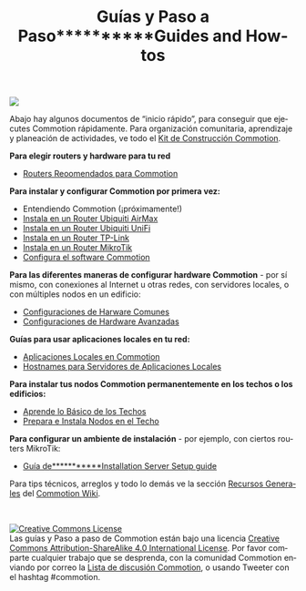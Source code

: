 ﻿---
layout: default
title: Guías y Paso a Paso**********Guides and How-tos
site_section: docs
sub_section: [guides]
categories: 
created: 2014-08-22
changed: 2014-08-22
post_author: andygunn
lang: es
---

<p><img src="/files/GuidesHowtos_intro_graphic.png" style="max-width:600px;" /></p>

<p>Abajo hay algunos documentos de “inicio rápido”, para conseguir que ejecutes Commotion rápidamente. Para organización comunitaria, aprendizaje y planeación de actividades, ve todo el <a href="/docs/cck">Kit de Construcción Commotion</a>.</p>

<p><strong>Para elegir routers y hardware para tu red</strong></p>
<ul>
    <li><a href="/docs/guides-howtos/recommended-hardware/">Routers Reoomendados para Commotion</a></li>
</ul>

<p><strong>Para instalar y configurar Commotion por primera vez:</strong></p>
<ul class="rteindent1">
    <li>Entendiendo Commotion (¡próximamente!)</li>
    <li><a href="/docs/cck/installing-configuring/install-ubiquiti-router/">Instala en un Router Ubiquiti AirMax</a></li>
    <li><a href="/docs/cck/installing-configuring/install-unifi-router/"> Instala en un Router Ubiquiti UniFi</a></li>
    <li><a href="/docs/cck/installing-configuring/install-tplink-router/"> Instala en un Router TP-Link</a></li>
    <li><a href="/docs/cck/installing-configuring/install-mikrotik-router/">Instala en un Router MikroTik</a></li>
    <li><a href="/docs/cck/installing-configuring/configure-commotion/">Configura el software Commotion</a></li>
</ul>

<p><strong>Para las diferentes maneras de configurar hardware Commotion</strong> - por sí mismo, con conexiones al Internet u otras redes, con servidores locales, o con múltiples nodos en un edificio:</p>
<ul class="rteindent1">
    <li><a href="/docs/cck/installing-configuring/common-hardware-setups/">Configuraciones de Harware Comunes</a></li>
    <li><a href="/docs/cck/installing-configuring/advanced-hardware-setups/">Configuraciones de Hardware Avanzadas</a></li>
</ul>

<p><strong>Guías para usar aplicaciones locales en tu red:</strong></p>
<ul class="rteindent1">
    <li><a href="/docs/guides-howtos/local-applications/">Aplicaciones Locales en Commotion</a></li>
    <li><a href="/docs/guides-howtos/local-applications/hostnames.html">Hostnames para Servidores de Aplicaciones Locales</a></li>
</ul>

<p><strong>Para instalar tus nodos Commotion permanentemente en los techos o los edificios:</strong></p>
<ul class="rteindent1">
    <li><a href="/docs/cck/building-mounting/learn-rooftop-basics/">Aprende lo Básico de los Techos</a></li>
    <li><a href="/docs/cck/building-mounting/prep-install-rooftop-nodes/">Prepara e Instala Nodos en el Techo</a></li>
</ul>

<p><strong>Para configurar un ambiente de instalación</strong> - por ejemplo, con ciertos routers MikroTik:</strong></p>
<ul class="rteindent1">
    <li><a href="/docs/guides-howtos/installation-server-setup/">Guía de***********Installation Server Setup guide</a></li>
</ul>

<p>Para tips técnicos, arreglos y todo lo demás ve la sección <a href="https://wiki.commotionwireless.net/doku.php#general_resources">Recursos Generales</a> del <a href="http://wiki.commotionwireless.net/">Commotion Wiki</a>.</p>

<p>&nbsp;</p>

<p class="rtecenter"><a rel="license" href="http://creativecommons.org/licenses/by-sa/4.0/"><img alt="Creative Commons License" style="border-width:0" src="http://i.creativecommons.org/l/by-sa/4.0/88x31.png" /></a><br /><span xmlns:dct="http://purl.org/dc/terms/" property="dct:title">Las guías y Paso a paso de Commotion</span> están bajo una licencia <a rel="license" href="http://creativecommons.org/licenses/by-sa/4.0/">Creative Commons Attribution-ShareAlike 4.0 International License</a>. Por favor comparte cualquier trabajo que se desprenda, con la comunidad Commotion enviando por correo la <a href="https://lists.chambana.net/mailman/listinfo/commotion-discuss">Lista de discusión Commotion</a>, o usando Tweeter con el hashtag #commotion.</p>
